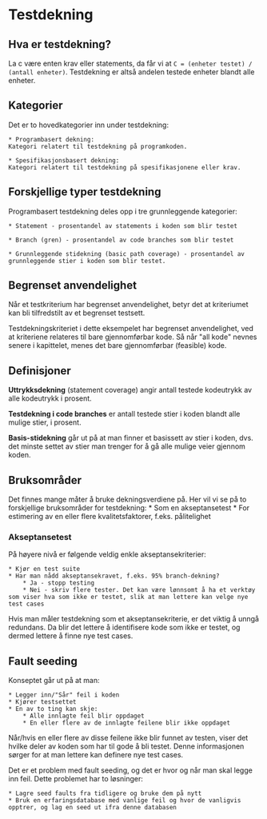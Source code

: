 # Testdekning

## Hva er testdekning?
La c være enten krav eller statements, da får vi at `C = (enheter testet) / (antall enheter)`. Testdekning er altså andelen testede enheter blandt alle enheter.

## Kategorier
Det er to hovedkategorier inn under testdekning:

	* Programbasert dekning:
	Kategori relatert til testdekning på programkoden.

	* Spesifikasjonsbasert dekning:
	Kategori relatert til testdekning på spesifikasjonene eller krav.

## Forskjellige typer testdekning
Programbasert testdekning deles opp i tre grunnleggende kategorier:

	* Statement - prosentandel av statements i koden som blir testet

	* Branch (gren) - prosentandel av code branches som blir testet

	* Grunnleggende stidekning (basic path coverage) - prosentandel av grunnleggende stier i koden som blir testet.

## Begrenset anvendelighet
Når et testkriterium har begrenset anvendelighet, betyr det at kriteriumet kan bli tilfredstilt av et begrenset testsett. 

Testdekningskriteriet i dette eksempelet har begrenset anvendelighet, ved at kriteriene relateres til bare gjennomførbar kode. Så når "all kode" nevnes senere i kapittelet, menes det bare gjennomførbar (feasible) kode.

## Definisjoner
__Uttrykksdekning__ (statement coverage) angir antall testede kodeutrykk av alle kodeutrykk i prosent.

__Testdekning i code branches__ er antall testede stier i koden blandt alle mulige stier, i prosent.

__Basis-stidekning__ går ut på at man finner et basissett av stier i koden, dvs. det minste settet av stier man trenger for å gå alle mulige veier gjennom koden.

## Bruksområder
Det finnes mange måter å bruke dekningsverdiene på. Her vil vi se på to forskjellige bruksområder for testdekning:
	* Som en akseptansetest
	* For estimering av en eller flere kvalitetsfaktorer, f.eks. pålitelighet

### Akseptansetest
På høyere nivå er følgende veldig enkle akseptansekriterier:

	* Kjør en test suite
	* Har man nådd akseptansekravet, f.eks. 95% branch-dekning?
		* Ja - stopp testing
		* Nei - skriv flere tester. Det kan være lønnsomt å ha et verktøy som viser hva som ikke er testet, slik at man lettere kan velge nye test cases

Hvis man måler testdekning som et akseptansekriterie, er det viktig å unngå redundans. Da blir det lettere å identifisere kode som ikke er testet, og dermed lettere å finne nye test cases.

## Fault seeding
Konseptet går ut på at man:

	* Legger inn/"Sår" feil i koden
	* Kjører testsettet
	* En av to ting kan skje:
		* Alle innlagte feil blir oppdaget
		* En eller flere av de innlagte feilene blir ikke oppdaget

Når/hvis en eller flere av disse feilene ikke blir funnet av testen, viser det hvilke deler av koden som har til gode å bli testet. Denne informasjonen sørger for at man lettere kan definere nye test cases.

Det er et problem med fault seeding, og det er hvor og når man skal legge inn feil. Dette problemet har to løsninger:

	* Lagre seed faults fra tidligere og bruke dem på nytt
	* Bruk en erfaringsdatabase med vanlige feil og hvor de vanligvis opptrer, og lag en seed ut ifra denne databasen




